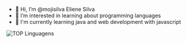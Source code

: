 - 👋 Hi, I’m @mojisilva Eliene Silva
- 👀 I’m interested in learning about programming languages 
- 🌱 I'm currently learning java and web development with javascript

![TOP Linguagens](https://github-readme-stats.vercel.app/api/top-langs/?username=mojisilva&layout=compact&theme=blue-green)

<!---
mojisilva/mojisilva is a ✨ special ✨ repository because its `README.md` (this file) appears on your GitHub profile.
You can click the Preview link to take a look at your changes.
--->

